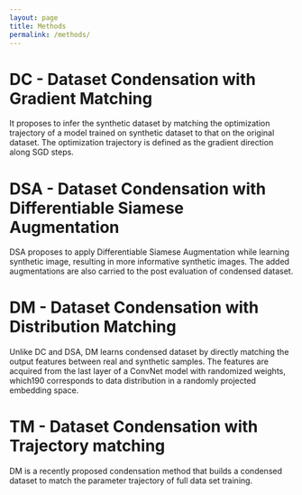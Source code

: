 ```yaml
---
layout: page
title: Methods
permalink: /methods/
---
```


# **DC - Dataset Condensation with Gradient Matching**
It proposes to infer the synthetic dataset by matching the optimization trajectory of a model trained on synthetic dataset to that on the original dataset. The optimization trajectory is defined as the gradient direction along SGD steps.

# **DSA - Dataset Condensation with Differentiable Siamese Augmentation**
DSA proposes to apply Differentiable Siamese Augmentation while learning synthetic image, resulting in more
informative synthetic images. The added augmentations are also carried to the post evaluation of condensed dataset.

# **DM - Dataset Condensation with Distribution Matching**

Unlike DC and DSA, DM learns condensed dataset by directly matching the output features between real and synthetic samples.
The features are acquired from the last layer of a ConvNet model with randomized weights, which190
corresponds to data distribution in a randomly projected embedding space.

# **TM - Dataset Condensation with Trajectory matching**

DM is a recently proposed condensation
method that builds a condensed dataset to match the parameter trajectory of full data set training.